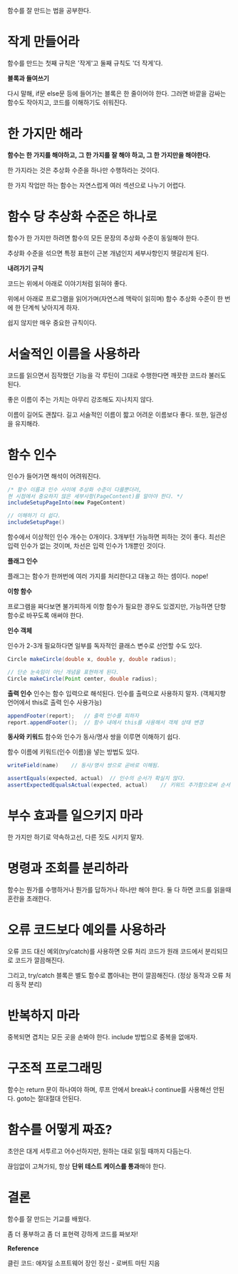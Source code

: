 함수를 잘 만드는 법을 공부한다.

# 작게 만들어라
함수를 만드는 첫째 규칙은 '작게'고 둘째 규칙도 '더 작게'다.

**블록과 들여쓰기**

다시 말해, if문 else문 등에 들어가는 블록은 한 줄이어야 한다.
그러면 바깥을 감싸는 함수도 작아지고, 코드를 이해하기도 쉬워진다.

# 한 가지만 해라
**함수는 한 가지를 해야하고, 그 한 가지를 잘 해야 하고, 그 한 가지만을 해야한다.**

한 가지라는 것은 추상화 수준을 하나만 수행하라는 것이다.

한 가지 작업만 하는 함수는 자연스럽게 여러 섹션으로 나누기 어렵다.

# 함수 당 추상화 수준은 하나로
함수가 한 가지만 하려면 함수의 모든 문장의 추상화 수준이 동일해야 한다.

추상화 수준을 섞으면 특정 표현이 근본 개념인지 세부사항인지 헷갈리게 된다.

**내려가기 규칙**

코드는 위에서 아래로 이야기처럼 읽혀야 좋다.

위에서 아래로 프로그램을 읽어가며(자연스레 맥락이 읽히며) 함수 추상화 수준이 한 번에 한 단계씩 낮아지게 하자.

쉽지 않지만 매우 중요한 규칙이다.
# 서술적인 이름을 사용하라
코드를 읽으면서 짐작했던 기능을 각 루틴이 그대로 수행한다면 깨끗한 코드라 불러도 된다.

좋은 이름이 주는 가치는 아무리 강조해도 지나치지 않다.

이름이 길어도 괜찮다. 길고 서술적인 이름이 짧고 어려운 이름보다 좋다. 
또한, 일관성을 유지해라.
# 함수 인수
인수가 들어가면 해석이 어려워진다. 
```java
/* 함수 이름과 인수 사이에 추상화 수준이 다를뿐더러, 
현 시점에서 중요하지 않은 세부사항(PageContent)를 알아야 한다. */
includeSetupPageInto(new PageContent)

// 이해하기 더 쉽다.
includeSetupPage()
```

함수에서 이상적인 인수 개수는 0개이다. 3개부턴 가능하면 피하는 것이 좋다.
최선은 입력 인수가 없는 것이며, 차선은 입력 인수가 1개뿐인 것이다.

**플래그 인수**

플래그는 함수가 한꺼번에 여러 가지를 처리한다고 대놓고 하는 셈이다. nope!

**이항 함수**

프로그램을 짜다보면 불가피하게 이항 함수가 필요한 경우도 있겠지만, 가능하면 단항 함수로 바꾸도록 애써야 한다.

**인수 객체**

인수가 2-3개 필요하다면 일부를 독자적인 클래스 변수로 선언할 수도 있다.
```java
Circle makeCircle(double x, double y, double radius);

// 단순 눈속임이 아닌 개념을 표현하게 된다.
Circle makeCircle(Point center, double radius);
```

**출력 인수**
인수는 함수 입력으로 해석된다. 인수를 출력으로 사용하지 말자. (객체지향 언어에서 this로 출력 인수 사용가능)

```java
appendFooter(report);	// 출력 인수를 피하자
report.appendFooter();	// 함수 내에서 this를 사용해서 객체 상태 변경
```

**동사와 키워드**
함수와 인수가 동사/명사 쌍을 이루면 이해하기 쉽다.

함수 이름에 키워드(인수 이름)을 넣는 방법도 있다.

```java
writeField(name)	// 동사/명사 쌍으로 곧바로 이해됨.

assertEquals(expected, actual)	// 인수의 순서가 확실치 않다.
assertExpectedEqualsActual(expected, actual)	// 키워드 추가함으로써 순서 명시됨
```
# 부수 효과를 일으키지 마라
한 가지만 하기로 약속하고선, 다른 짓도 시키지 말자.

# 명령과 조회를 분리하라
함수는 뭔가를 수행하거나 뭔가를 답하거나 하나만 해야 한다. 
둘 다 하면 코드를 읽을때 혼란을 초래한다.

# 오류 코드보다 예외를 사용하라
오류 코드 대신 예외(try/catch)를 사용하면 오류 처리 코드가 원래 코드에서 분리되므로 코드가 깔끔해진다.

그리고, try/catch 블록은 별도 함수로 뽑아내는 편이 깔끔해진다. (정상 동작과 오류 처리 동작 분리)

# 반복하지 마라
중복되면 겹치는 모든 곳을 손봐야 한다. include 방법으로 중복을 없애자.

# 구조적 프로그래밍
함수는 return 문이 하나여야 하며, 루프 안에서 break나 continue를 사용해선 안된다. 
goto는 절대절대 안된다.

# 함수를 어떻게 짜죠?
초안은 대게 서투르고 어수선하지만, 원하는 대로 읽힐 때까지 다듬는다.

끊임없이 고쳐가되, 항상 **단위 테스트 케이스를 통과**해야 한다.

# 결론
함수를 잘 만드는 기교를 배웠다.

좀 더 풍부하고 좀 더 표현력 강하게 코드를 짜보자!

**Reference**  

클린 코드: 애자일 소프트웨어 장인 정신 - 로버트 마틴 지음
